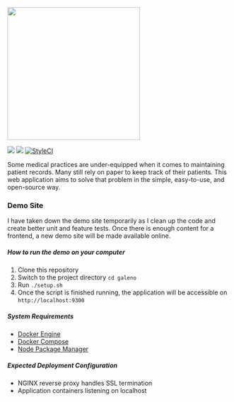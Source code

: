 <img src='https://github.com/junelsolis/medicoffice/blob/master/galeno-logo.svg' width='300'>

![](https://img.shields.io/github/languages/top/junelsolis/galeno?style=flat-square) ![](https://img.shields.io/travis/junelsolis/galeno?label=TravisCI&style=flat-square) [![StyleCI](https://github.styleci.io/repos/164389688/shield?branch=master)](https://github.styleci.io/repos/164389688)

Some medical practices are under-equipped when it comes to maintaining patient records. Many still rely on paper to keep track of their patients. This web application aims to solve that problem in the simple, easy-to-use, and open-source way.

### Demo Site
I have taken down the demo site temporarily as I clean up the code and create better unit and feature tests. Once there is enough content for a frontend, a new demo site will be made available online.

##### How to run the demo on your computer
1. Clone this repository
1. Switch to the project directory `cd galeno`
1. Run `./setup.sh`
1. Once the script is finished running, the application will be accessible on `http://localhost:9300`

##### System Requirements
* [Docker Engine](https://docs.docker.com/install/linux/docker-ce/ubuntu/)
* [Docker Compose](https://docs.docker.com/compose/install/)
* [Node Package Manager](https://www.npmjs.com/get-npm)

##### Expected Deployment Configuration
- NGINX reverse proxy handles SSL termination
- Application containers listening on localhost
